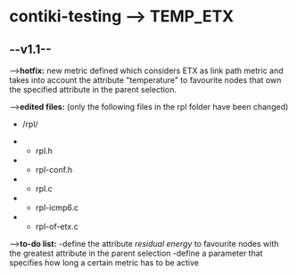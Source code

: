 contiki-testing --> TEMP_ETX
===============

--v1.1--
--------------

-->**hotfix:**
new metric defined which considers ETX as link path metric and takes into account the attribute "temperature" to favourite nodes that own the specified attribute in the parent selection.

-->**edited files:** (only the following files in the rpl folder have been changed)
- /rpl/
- - rpl.h
- - rpl-conf.h

- - rpl.c
- - rpl-icmp6.c
- - rpl-of-etx.c

-->**to-do list:**
-define the attribute *residual energy* to favourite nodes with the greatest attribute in the parent selection
-define a parameter that specifies how long a certain metric has to be active